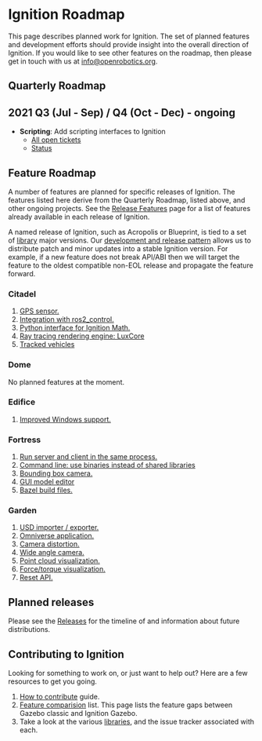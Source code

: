 # Ignition Roadmap

This page describes planned work for Ignition. The set of planned
features and development efforts should provide insight into the overall
direction of Ignition. If you would like to
see other features on the roadmap, then please get in touch with us at
info@openrobotics.org.

## Quarterly Roadmap

## 2021 Q3 (Jul - Sep) / Q4 (Oct - Dec) - ongoing

* **Scripting**: Add scripting interfaces to Ignition
    * [All open tickets](https://github.com/search?q=org%3Aignitionrobotics+label%3A%22scripting%22&state=open&type=Issues)
    * [Status](https://github.com/orgs/ignitionrobotics/projects/3?card_filter_query=label%3A%22scripting%22)

## Feature Roadmap

A number of features are planned for specific releases of Ignition. The
features listed here derive from the Quarterly Roadmap, listed above, and other
ongoing projects.  See the [Release Features](/docs/all/release-features) page
for a list of features already available in each release of Ignition.

A named release of Ignition, such as Acropolis or Blueprint, is tied to
a set of [library](/libs) major versions. Our
[development and release pattern](/docs/all/releases) allows us to distribute
patch and minor updates into a stable Ignition version. For example, if a new
feature does not break API/ABI then we will target the feature to the oldest
compatible non-EOL release and propagate the feature forward.

### Citadel

1. [GPS sensor.](https://github.com/ignitionrobotics/ign-sensors/issues/23)
1. [Integration with ros2_control.](https://github.com/ignitionrobotics/ign_ros2_control/)
1. [Python interface for Ignition Math.](https://github.com/ignitionrobotics/ign-math/issues/210)
1. [Ray tracing rendering engine: LuxCore](https://github.com/ignitionrobotics/ign-rendering/pull/372)
1. [Tracked vehicles](https://github.com/ignitionrobotics/ign-gazebo/pull/869)

### Dome

No planned features at the moment.

### Edifice

1. [Improved Windows support.](https://github.com/search?q=org%3Aignitionrobotics+label%3AWindows&state=open&type=Issues)

### Fortress

1. [Run server and client in the same process.](https://github.com/ignitionrobotics/ign-gazebo/pull/793)
1. [Command line: use binaries instead of shared libraries](https://github.com/ignitionrobotics/ign-tools/issues/7)
1. [Bounding box camera.](https://github.com/ignitionrobotics/ign-sensors/issues/135)
1. [GUI model editor](https://github.com/ignitionrobotics/ign-gazebo/labels/editor)
1. [Bazel build files.](https://github.com/ignitionrobotics/ign-bazel)

### Garden

1. [USD importer / exporter.](https://github.com/ignitionrobotics/sdformat/pull/736)
1. [Omniverse application.]()
1. [Camera distortion.](https://github.com/ignitionrobotics/ign-sensors/issues/107)
1. [Wide angle camera.](https://github.com/ignitionrobotics/ign-sensors/issues/24)
1. [Point cloud visualization.](https://github.com/ignitionrobotics/ign-gazebo/issues/1156)
1. [Force/torque visualization.](https://github.com/ignitionrobotics/ign-gazebo/issues/1155)
1. [Reset API.](https://github.com/ignitionrobotics/ign-gazebo/issues/1107)

## Planned releases

Please see the [Releases](/docs/all/releases) for the timeline of and information about future distributions.

## Contributing to Ignition

Looking for something to work on, or just want to help out? Here are a few
resources to get you going.

1. [How to contribute](/docs/all/contributing) guide.
1. [Feature comparision](/docs/citadel/comparison) list. This page lists the
   feature gaps between Gazebo classic and Ignition Gazebo.
1. Take a look at the various [libraries](/libs), and the issue tracker
   associated with each.
